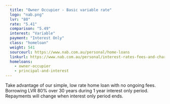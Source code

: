 ```yaml
---
  title: "Owner Occupier - Basic variable rate"
  logo: "nab.png"
  lvr: "80"
  rate: "5.41"
  comparison: "5.49"
  interest: "Variable"
  payment: "Interest Only"
  class: "homeloan"
  weight: 541
  sourceurl: https://www.nab.com.au/personal/home-loans
  linkurl: https://www.nab.com.au/personal/interest-rates-fees-and-charges/home-loan-interest-rates
  homeloans:
    - owner-occupier
    - principal-and-interest
---
```


Take advantage of our simple, low rate home loan with no ongoing fees.  Borrowing LVR 80% over 30 years during 1 year interest only period. Repayments will change when interest only period ends.

<!--more-->